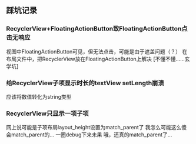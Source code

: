 ## 踩坑记录
### RecyclerView+FloatingActionButton致FloatingActionButton点击无响应
视图中FloatingActionButton可见，但无法点击，可能是由于遮盖问题（？）
在布局文件中，把RecyclerView放在FloatingActionButton上解决
[不懂不懂……玄学坑]
### 给RecyclerView子项显示时长的textView setLength崩溃
应该将数值转化为string类型

### RecyclerView只显示一项子项
网上说可能是子项布局layout_height设置为match_parent了
我怎么可能这么傻会match_parent的…
一圈debug下来未果
哦，还真的match_parent了…